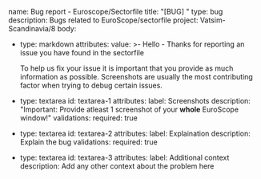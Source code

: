 name: Bug report - Euroscope/Sectorfile
title: "[BUG] "
type: bug
description: Bugs related to EuroScope/sectorfile
project: Vatsim-Scandinavia/8
body:
  - type: markdown
    attributes:
      value: >-
        Hello - Thanks for reporting an issue you have found in the sectorfile

      To help us fix your issue it is important that you provide as much information as possible. Screenshots are usually the most contributing factor when trying to debug certain issues.
  - type: textarea
    id: textarea-1
    attributes:
      label: Screenshots
      description: "Important: Provide atleast 1 screenshot of your **whole**
        EuroScope window!"
    validations:
      required: true
  - type: textarea
    id: textarea-2
    attributes:
      label: Explaination
      description: Explain the bug
    validations:
      required: true
  - type: textarea
    id: textarea-3
    attributes:
      label: Additional context
      description: Add any other context about the problem here
